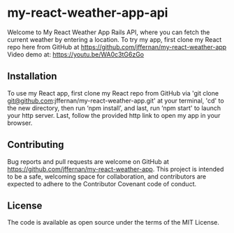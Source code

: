 # my-react-weather-app-api

Welcome to My React Weather App Rails API, where you can fetch the current weather by entering a location.  To try my app, first clone my React repo here from GitHub at https://github.com/jffernan/my-react-weather-app
Video demo at: https://youtu.be/WA0c3tG6zGo

## Installation

To use my React app, first clone my React repo from GitHub via 'git clone git@github.com:jffernan/my-react-weather-app.git' at your terminal, 'cd' to the new directory, then run ‘npm install’, and last, run ‘npm start' to launch your http server.  Last, follow the provided http link to open my app in your browser.

## Contributing

Bug reports and pull requests are welcome on GitHub at https://github.com/jffernan/my-react-weather-app. This project is intended to be a safe, welcoming space for collaboration, and contributors are expected to adhere to the Contributor Covenant code of conduct.

## License

The code is available as open source under the terms of the MIT License.
